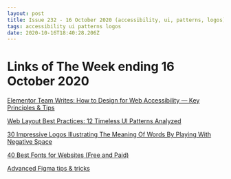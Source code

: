 ```yaml
---
layout: post
title: Issue 232 - 16 October 2020 (accessibility, ui, patterns, logos)
tags: accessibility ui patterns logos
date: 2020-10-16T18:40:28.206Z
---
```

# Links of The Week ending 16 October 2020

<a href="https://elementor.com/blog/web-accessibility-design-guide/" title="How to Design for Web Accessibility" alt="How to Design for Web Accessibility" target="_blank">Elementor Team Writes: How to Design for Web Accessibility — Key Principles & Tips</a>

<a href="https://www.toptal.com/designers/ui/web-layout-best-practices" title="Web Layout Best Practices: 12 Timeless UI Patterns Analyzed" alt="Web Layout Best Practices: 12 Timeless UI Patterns Analyzed" target="_blank">Web Layout Best Practices: 12 Timeless UI Patterns Analyzed</a>

<a href="https://www.boredpanda.com/graphic-designer-illustrates-word-meanings-negative-space/" title="30 Impressive Logos Illustrating The Meaning Of Words By Playing With Negative Space<" alt="30 Impressive Logos Illustrating The Meaning Of Words By Playing With Negative Space<" target="_blank">30 Impressive Logos Illustrating The Meaning Of Words By Playing With Negative Space</a>

<a href="https://elementor.com/blog/web-fonts/" title="40 Best Fonts for Websites (Free and Paid)" alt="40 Best Fonts for Websites (Free and Paid)" target="_blank">40 Best Fonts for Websites (Free and Paid)</a>

<a href="https://uxplanet.org/advanced-figma-tips-tricks-d782ba2b2f5c" title="Advanced Figma tips & tricks" alt="Advanced Figma tips & tricks" target="_blank">Advanced Figma tips & tricks</a>